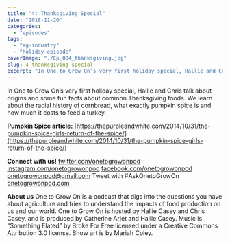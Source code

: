 ```yaml
---
title: "4: Thanksgiving Special"
date: "2018-11-20"
categories: 
  - "episodes"
tags: 
  - "ag-industry"
  - "holiday-episode"
coverImage: "./Ep_004_thanksgiving.jpg"
slug: 4-thanksgiving-special
excerpt: "In One to Grow On’s very first holiday special, Hallie and Chris talk about origins and some fun facts about common Thanksgiving foods. We learn about the racial history of cornbread, what exactly pumpkin spice is and how much it costs to feed a turkey."
---
```


In One to Grow On’s very first holiday special, Hallie and Chris talk about origins and some fun facts about common Thanksgiving foods. We learn about the racial history of cornbread, what exactly pumpkin spice is and how much it costs to feed a turkey.

**Pumpkin Spice article:** [https://thepurpleandwhite.com/2014/10/31/the-pumpkin-spice-girls-return-of-the-spice/](https://thepurpleandwhite.com/2014/10/31/the-pumpkin-spice-girls-return-of-the-spice/)

**Connect with us!** [twitter.com/onetogrowonpod](http://twitter.com/onetogrowonpod) [instagram.com/onetogrowonpod](http://instagram.com/onetogrowonpod) [facebook.com/onetogrowonpod](http://facebook.com/onetogrowonpod) [onetogrowonpod@gmail.com](mailto:onetogrowonpod@gmail.com) Tweet with #AskOnetoGrowOn [onetogrowonpod.com](http://onetogrowonpod.com)

**About us** One to Grow On is a podcast that digs into the questions you have about agriculture and tries to understand the impacts of food production on us and our world. One to Grow On is hosted by Hallie Casey and Chris Casey, and is produced by Catherine Arjet and Hallie Casey. Music is “Something Elated” by Broke For Free licensed under a Creative Commons Attribution 3.0 license. Show art is by Mariah Coley.

